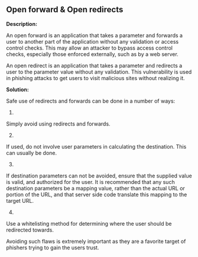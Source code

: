 
Open forward & Open redirects
-------


**Description:**

An open forward is an application that takes a parameter and forwards a user to another part of the application without any validation or access control checks. This may allow an attacker to bypass access control checks, especially those enforced externally, such as by a web server. 

An open redirect is an application that takes a parameter and redirects a user to the parameter value without any validation. This vulnerability is used in phishing attacks to get users to visit malicious sites without realizing it. 


**Solution:**

Safe use of redirects and forwards can be done in a number of ways:

1.
Simply avoid using redirects and forwards.

2.
If used, do not involve user parameters in calculating the destination. This can usually be done.

3.
If destination parameters can not be avoided, ensure that the supplied value is valid, and authorized for the user.
It is recommended that any such destination parameters be a mapping value, rather than the actual URL or portion of the URL, and that server side code translate this mapping to the target URL.

4. 
Use a whitelisting method for determining where the user should be redirected towards.

Avoiding such flaws is extremely important as they are a favorite target of phishers trying to gain the users trust. 	